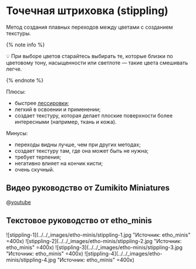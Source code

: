 # Точечная штриховка (stippling)

Метод создания плавных переходов между цветами с созданием текстуры.

{% note info %}

💡 При выборе цветов старайтесь выбирать те, которые близки по цветовому тону, насыщенности или светлоте — такие цвета смешивать легче.

{% endnote %}

Плюсы:

- быстрее [лессировки](glazing.md);
- легкий в освоении и применении;
- создает текстуру, которая делает плоские поверхности более интересными (например, ткань и кожа).

Минусы:

- переходы видны лучше, чем при других методах;
- создает текстуру там, где она может быть не нужна;
- требует терпения;
- негативно влияет на кончик кисти;
- очень скучный.

## Видео руководство от Zumikito Miniatures

@[youtube](https://youtu.be/Y0z5DHADF4M?si=VAWtm5hfo50q12CA)

## Текстовое руководство от etho_minis

![stippling-1](../../_images/etho-minis/stippling-1.jpg "Источник: etho_minis" =400x)
![stippling-2](../../_images/etho-minis/stippling-2.jpg "Источник: etho_minis" =400x)
![stippling-3](../../_images/etho-minis/stippling-3.jpg "Источник: etho_minis" =400x)
![stippling-4](../../_images/etho-minis/stippling-4.jpg "Источник: etho_minis" =400x)
